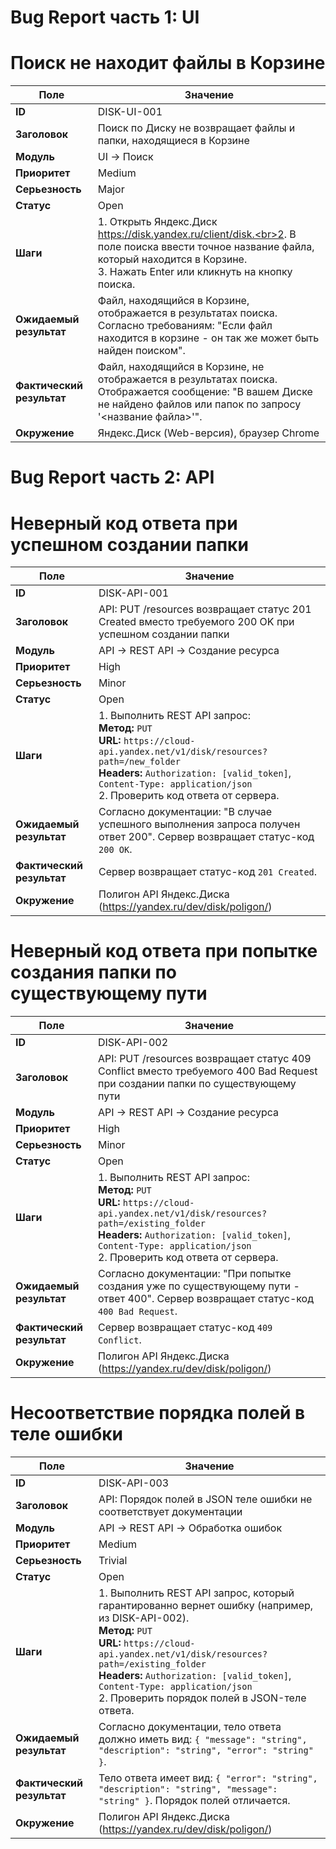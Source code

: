 # Bug Report часть 1: UI
# Поиск не находит файлы в Корзине

| **Поле**         | **Значение**                                                                 |
|-------------------|-----------------------------------------------------------------------------|
| **ID**           | DISK-UI-001                                                                |
| **Заголовок**    | Поиск по Диску не возвращает файлы и папки, находящиеся в Корзине          |
| **Модуль**       | UI -> Поиск                                                                |
| **Приоритет**    | Medium                                                                       |
| **Серьезность**  | Major                                                                      |
| **Статус**       | Open                                                                       |
| **Шаги**         | 1. Открыть Яндекс.Диск https://disk.yandex.ru/client/disk.<br>2. В поле поиска ввести точное название файла, который находится в Корзине.<br>3. Нажать Enter или кликнуть на кнопку поиска. |
| **Ожидаемый результат** | Файл, находящийся в Корзине, отображается в результатах поиска. Согласно требованиям: "Если файл находится в корзине - он так же может быть найден поиском". |
| **Фактический результат** | Файл, находящийся в Корзине, не отображается в результатах поиска. Отображается сообщение: "В вашем Диске не найдено файлов или папок по запросу '<название файла>'". |
| **Окружение**    | Яндекс.Диск (Web-версия), браузер Chrome                             |

# Bug Report часть 2: API
# Неверный код ответа при успешном создании папки

| **Поле**         | **Значение**                                                                 |
|-------------------|-----------------------------------------------------------------------------|
| **ID**           | DISK-API-001                                                               |
| **Заголовок**    | API: PUT /resources возвращает статус 201 Created вместо требуемого 200 OK при успешном создании папки |
| **Модуль**       | API -> REST API -> Создание ресурса                                        |
| **Приоритет**    | High                                                                     |
| **Серьезность**  | Minor                                                                      |
| **Статус**       | Open                                                                       |
| **Шаги**         | 1. Выполнить REST API запрос: <br> **Метод:** `PUT` <br> **URL:** `https://cloud-api.yandex.net/v1/disk/resources?path=/new_folder` <br> **Headers:** `Authorization: [valid_token]`, `Content-Type: application/json` <br> 2. Проверить код ответа от сервера. |
| **Ожидаемый результат** | Согласно документации: "В случае успешного выполнения запроса получен ответ 200". Сервер возвращает статус-код `200 OK`. |
| **Фактический результат** | Сервер возвращает статус-код `201 Created`. |
| **Окружение**    | Полигон API Яндекс.Диска (https://yandex.ru/dev/disk/poligon/)                           |

# Неверный код ответа при попытке создания папки по существующему пути

| **Поле**         | **Значение**                                                                 |
|-------------------|-----------------------------------------------------------------------------|
| **ID**           | DISK-API-002                                                               |
| **Заголовок**    | API: PUT /resources возвращает статус 409 Conflict вместо требуемого 400 Bad Request при создании папки по существующему пути |
| **Модуль**       | API -> REST API -> Создание ресурса                                        |
| **Приоритет**    | High                                                                     |
| **Серьезность**  | Minor                                                                      |
| **Статус**       | Open                                                                       |
| **Шаги**         | 1. Выполнить REST API запрос: <br> **Метод:** `PUT` <br> **URL:** `https://cloud-api.yandex.net/v1/disk/resources?path=/existing_folder` <br> **Headers:** `Authorization: [valid_token]`, `Content-Type: application/json` <br> 2. Проверить код ответа от сервера. |
| **Ожидаемый результат** | Согласно документации: "При попытке создания уже по существующему пути - ответ 400". Сервер возвращает статус-код `400 Bad Request`. |
| **Фактический результат** | Сервер возвращает статус-код `409 Conflict`. |
| **Окружение**    | Полигон API Яндекс.Диска (https://yandex.ru/dev/disk/poligon/)                           |

# Несоответствие порядка полей в теле ошибки

| **Поле**         | **Значение**                                                                 |
|-------------------|-----------------------------------------------------------------------------|
| **ID**           | DISK-API-003                                                               |
| **Заголовок**    | API: Порядок полей в JSON теле ошибки не соответствует документации        |
| **Модуль**       | API -> REST API -> Обработка ошибок                                        |
| **Приоритет**    | Medium                                                                       |
| **Серьезность**  | Trivial                                                                    |
| **Статус**       | Open                                                                       |
| **Шаги**         | 1. Выполнить REST API запрос, который гарантированно вернет ошибку (например, из DISK-API-002). <br> **Метод:** `PUT` <br> **URL:** `https://cloud-api.yandex.net/v1/disk/resources?path=/existing_folder` <br> **Headers:** `Authorization: [valid_token]`, `Content-Type: application/json` <br> 2. Проверить порядок полей в JSON-теле ответа. |
| **Ожидаемый результат** | Согласно документации, тело ответа должно иметь вид: `{ "message": "string", "description": "string", "error": "string" }`. |
| **Фактический результат** | Тело ответа имеет вид: `{ "error": "string", "description": "string", "message": "string" }`. Порядок полей отличается. |
| **Окружение**    | Полигон API Яндекс.Диска (https://yandex.ru/dev/disk/poligon/)                           |
